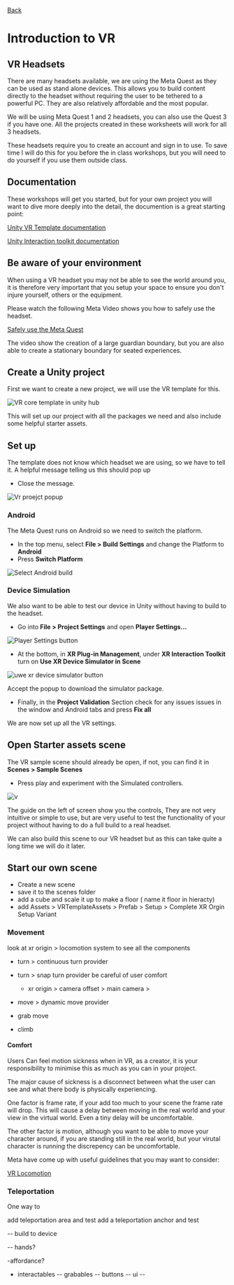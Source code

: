 [Back](https://uwetom.github.io/media-production-worksheets)

# Introduction to VR

## VR Headsets

There are many headsets available, we are using the Meta Quest as they can be used as stand alone devices. This allows you to build content directly to the headset without requiring the user to be  tethered to a powerful PC. They are also relatively affordable and the most popular.

We will be using Meta Quest 1 and 2 headsets, you can also use the Quest 3 if you have one. All the projects created in these worksheets will work for all 3 headsets.

These headsets require you to create an account and sign in to use. To save time I will do this for you before the in class workshops, but you will need to do yourself if you use them outside class.


## Documentation

These workshops will get you started, but for your own project you will want to dive more deeply into the detail, the documention is a great starting point:

[Unity VR Template documentation](https://docs.unity3d.com/Packages/com.unity.template.vr@8.0/manual/index.html)

[Unity Interaction toolkit documentation](https://docs.unity3d.com/Packages/com.unity.xr.interaction.toolkit@2.5/manual/index.html)

## Be aware of your environment

When using a VR headset you may not be able to see the world around you, it is therefore very important that you setup your space to ensure you don't injure yourself, others or the equipment.

Please watch the following Meta Video shows you how to safely use the headset.

[Safely use the Meta Quest](https://www.youtube.com/watch?v=Ke4MefpmRmc)

The video show the creation of a large guardian boundary, but you are also able to create a stationary boundary for seated experiences.

## Create a Unity project

First we want to create a new project, we will use the VR template for this.

![VR core template in unity hub](https://uwetom.github.io/media-production-worksheets/wk17-vr-introduction/images/vr_core.jpg)

This will set up our project with all the packages we need and also include some helpful starter assets.

## Set up

The template does not know which headset we are using, so we have to tell it. A helpful message telling us this should pop up

- Close the message.

![Vr proejct popup](https://uwetom.github.io/media-production-worksheets/wk17-vr-introduction/images/popup.jpg)

### Android

The Meta Quest runs on Android so we need to switch the platform.

- In the top menu, select **File > Build Settings** and change the Platform to **Android** 
- Press **Switch Platform**

![Select Android build](https://uwetom.github.io/media-production-worksheets/wk17-vr-introduction/images/switch_platform.jpg)

### Device Simulation

We also want to be able to test our device in Unity without having to build to the headset.

- Go into **File > Project Settings** and open **Player Settings...**

![Player Settings button](https://uwetom.github.io/media-production-worksheets/wk17-vr-introduction/images/player_settings.jpg)

- At the bottom, in **XR Plug-in Management**, under **XR Interaction Toolkit**  turn on **Use XR Device Simulator in Scene**

![uwe xr device simulator button](https://uwetom.github.io/media-production-worksheets/wk17-vr-introduction/images/use_simulation.jpg)

Accept the popup to download the simulator package.

- Finally, in the **Project Validation** Section check for any issues issues in the 
window and Android tabs and press **Fix all**

We are now set up all the VR settings.

## Open Starter assets scene

The VR sample scene should already be open, if not, you can find it in **Scenes > Sample Scenes**

- Press play and experiment with the Simulated controllers.

![v](https://uwetom.github.io/media-production-worksheets/wk17-vr-introduction/images/simulated_environment.jpg)

The guide on the left of screen show you the controls, They are not very intuitive or simple to use, but are very useful to test the functionality of your project without having to do a full build to a real headset.

We can also build this scene to our VR headset  but as this can take quite a long time we will do it later.

## Start our own scene

- Create a new scene
- save it to the scenes folder
- add a cube and scale it up to make a floor ( name it floor in hieracty)
- add Assets > VRTemplateAssets > Prefab > Setup > Complete XR Orgin Setup Variant

### Movement

look at  xr origin > locomotion system to see all the components

- turn > continuous turn provider
- turn > snap turn provider
	be careful of user comfort
	- xr origin > camera offset > main camera > 

- move > dynamic move provider

- grab move
- climb

#### Comfort

Users Can feel motion sickness when in VR, as a creator, it is your responsibility to minimise this as much as you can in your project.

The major cause of sickness is a disconnect between what the user can see and what there body is physically experiencing.

One factor is frame rate, if your add too much to your scene the frame rate will drop. This will cause a delay between moving in the real world and your view in the virtual world. Even a tiny delay will be uncomfortable.

The other factor is motion, although you want to be able to move your character around, if you are standing still in the real world, but your virutal character is running the discrepency can be uncomfortable.

Meta have come up with useful guidelines that you may want to consider:

[VR Locomotion](https://developers.meta.com/horizon/resources/locomotion-comfort-usability/?locale=en_GB)

### Teleportation

One way to 

add teleportation area and test
add a teleportation anchor and test





-- build to device

-- hands?

-affordance?
- interactables
-- grabables
-- buttons
-- ui
-- 












